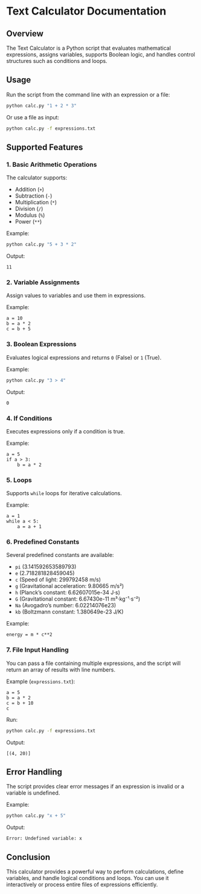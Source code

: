 # Text Calculator Documentation

## Overview
The Text Calculator is a Python script that evaluates mathematical expressions, assigns variables, supports Boolean logic, and handles control structures such as conditions and loops.

## Usage
Run the script from the command line with an expression or a file:

```sh
python calc.py "1 + 2 * 3"
```

Or use a file as input:

```sh
python calc.py -f expressions.txt
```

## Supported Features

### 1. Basic Arithmetic Operations
The calculator supports:
- Addition (`+`)
- Subtraction (`-`)
- Multiplication (`*`)
- Division (`/`)
- Modulus (`%`)
- Power (`**`)

Example:
```sh
python calc.py "5 + 3 * 2"
```
Output:
```
11
```

### 2. Variable Assignments
Assign values to variables and use them in expressions.

Example:
```
a = 10
b = a * 2
c = b + 5
```

### 3. Boolean Expressions
Evaluates logical expressions and returns `0` (False) or `1` (True).

Example:
```sh
python calc.py "3 > 4"
```
Output:
```
0
```

### 4. If Conditions
Executes expressions only if a condition is true.

Example:
```
a = 5
if a > 3:
    b = a * 2
```

### 5. Loops
Supports `while` loops for iterative calculations.

Example:
```
a = 1
while a < 5:
    a = a + 1
```

### 6. Predefined Constants
Several predefined constants are available:
- `pi` (3.141592653589793)
- `e` (2.718281828459045)
- `c` (Speed of light: 299792458 m/s)
- `g` (Gravitational acceleration: 9.80665 m/s²)
- `h` (Planck’s constant: 6.62607015e-34 J⋅s)
- `G` (Gravitational constant: 6.67430e-11 m³⋅kg⁻¹⋅s⁻²)
- `Na` (Avogadro’s number: 6.02214076e23)
- `kb` (Boltzmann constant: 1.380649e-23 J/K)

Example:
```
energy = m * c**2
```

### 7. File Input Handling
You can pass a file containing multiple expressions, and the script will return an array of results with line numbers.

Example (`expressions.txt`):
```
a = 5
b = a * 2
c = b + 10
c
```
Run:
```sh
python calc.py -f expressions.txt
```
Output:
```
[(4, 20)]
```

## Error Handling
The script provides clear error messages if an expression is invalid or a variable is undefined.

Example:
```sh
python calc.py "x + 5"
```
Output:
```
Error: Undefined variable: x
```

## Conclusion
This calculator provides a powerful way to perform calculations, define variables, and handle logical conditions and loops. You can use it interactively or process entire files of expressions efficiently.

